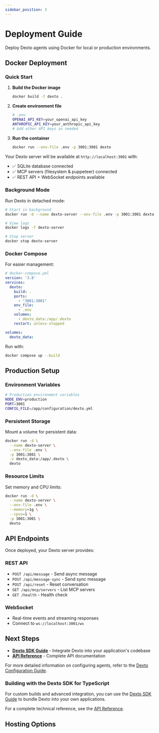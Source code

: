 ```yaml
---
sidebar_position: 3
---
```


# Deployment Guide

Deploy Dexto agents using Docker for local or production environments.

## Docker Deployment

### Quick Start

1. **Build the Docker image**
   ```bash
   docker build -t dexto .
   ```

2. **Create environment file**
   ```bash
   # .env
   OPENAI_API_KEY=your_openai_api_key
   ANTHROPIC_API_KEY=your_anthropic_api_key
   # Add other API keys as needed
   ```

3. **Run the container**
   ```bash
   docker run --env-file .env -p 3001:3001 dexto
   ```

Your Dexto server will be available at `http://localhost:3001` with:
- ✅ SQLite database connected
- ✅ MCP servers (filesystem & puppeteer) connected  
- ✅ REST API + WebSocket endpoints available

### Background Mode

Run Dexto in detached mode:

```bash
# Start in background
docker run -d --name dexto-server --env-file .env -p 3001:3001 dexto

# View logs
docker logs -f dexto-server

# Stop server
docker stop dexto-server
```

### Docker Compose

For easier management:

```yaml
# docker-compose.yml
version: '3.8'
services:
  dexto:
    build: .
    ports:
      - "3001:3001"
    env_file:
      - .env
    volumes:
      - dexto_data:/app/.dexto
    restart: unless-stopped

volumes:
  dexto_data:
```

Run with:
```bash
docker compose up --build
```

## Production Setup

### Environment Variables

```bash
# Production environment variables
NODE_ENV=production
PORT=3001
CONFIG_FILE=/app/configuration/dexto.yml
```

### Persistent Storage

Mount a volume for persistent data:

```bash
docker run -d \
  --name dexto-server \
  --env-file .env \
  -p 3001:3001 \
  -v dexto_data:/app/.dexto \
  dexto
```

### Resource Limits

Set memory and CPU limits:

```bash
docker run -d \
  --name dexto-server \
  --env-file .env \
  --memory=1g \
  --cpus=1 \
  -p 3001:3001 \
  dexto
```

## API Endpoints

Once deployed, your Dexto server provides:

### REST API
- `POST /api/message` - Send async message
- `POST /api/message-sync` - Send sync message  
- `POST /api/reset` - Reset conversation
- `GET /api/mcp/servers` - List MCP servers
- `GET /health` - Health check

### WebSocket
- Real-time events and streaming responses
- Connect to `ws://localhost:3001/ws`


## Next Steps

- **[Dexto SDK Guide](./dexto-sdk)** - Integrate Dexto into your application's codebase
- **[API Reference](/api)** - Complete API documentation

For more detailed information on configuring agents, refer to the [Dexto Configuration Guide](./configuring-dexto/overview).

### Building with the Dexto SDK for TypeScript

For custom builds and advanced integration, you can use the [Dexto SDK Guide](./dexto-sdk) to bundle Dexto into your own applications.

For a complete technical reference, see the [API Reference](/api).

## Hosting Options
